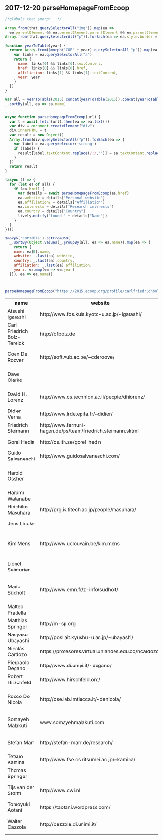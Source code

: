 ## 2017-12-20 parseHomepageFromEcoop

```javascript
/*globals that $morph _ */ 

Array.from(that.querySelectorAll("img")).map(ea => 
  ea.parentElement && ea.parentElement.parentElement && ea.parentElement.parentElement.remove() )
Array.from(that.querySelectorAll("p")).forEach(ea => ea.style.border = "1px solid gray")

function yearToTable(year) {
  return Array.from($morph("COP" + year).querySelectorAll("p")).map(ea => {
    var links = ea.querySelectorAll("a")
    return {
      name: links[0] && links[0].textContent,
      href: links[0] && links[0].href,
      affiliation: links[1] && links[1].textContent,
      year: year
    } 
  })
}

var all = yearToTable(2015).concat(yearToTable(2016)).concat(yearToTable(2017)) 
_.sortBy(all, ea => ea.name)


async function parseHomepageFromEcoop(url) {
  var t = await fetch(url).then(ea => ea.text())
  var div = document.createElement("div")
  div.innerHTML = t
  var result = new Object()
  Array.from(div.querySelectorAll("p")).forEach(ea => {
    var label = ea.querySelector("strong")
    if (label) {
      result[label.textContent.replace(/:/,"")] = ea.textContent.replace(label.textContent,"").replace(/^ ?/, "")
    }
  })
  return result
}

(async () => {
  for (let ea of all) {
    if (ea.href) {
      var details = await parseHomepageFromEcoop(ea.href)
      ea.website = details["Personal website"]
      ea.affiliation2 = details["Affiliation"]
      ea.interests = details["Research interests"]
      ea.country = details["Country"]
      lively.notify("found " + details["Name"])
    }
  }
})()

$morph('COPTable').setFromJSO(
  _.sortBy(Object.values(_.groupBy(all, ea => ea.name)).map(ea => {
    return {
    name: ea[0].name,
    website: _.last(ea).website,  
    country: _.last(ea).country,  
    affiliation: _.last(ea).affiliation,
    years: ea.map(ea => ea.year)
  }}), ea => ea.name))  



parseHomepageFromEcoop("https://2015.ecoop.org/profile/carlfriedrichbolz")


```


<lively-table tabindex="0" id="COPTable"><table><tbody><tr><th style="width: 40px">name</th><th style="width: 40px" class="" contenteditable="false">website</th><th style="width: 40px">country</th><td>affiliation</td><td>years</td></tr>
<tr><td class="">Atsushi Igarashi</td><td class="">http://www.fos.kuis.kyoto-u.ac.jp/~igarashi/</td><td>Japan</td><td>Kyoto University</td><td>2015,2016</td></tr>
<tr><td>Carl Friedrich Bolz-Tereick</td><td class="">http://cfbolz.de</td><td></td><td>King's College
London</td><td>2015</td></tr>
<tr><td>Coen De Roover</td><td>http://soft.vub.ac.be/~cderoove/</td><td>Belgium</td><td>Vrije
Universiteit Brussel</td><td>2015,2016</td></tr><tr><td>Dave Clarke</td><td></td><td class=""></td><td>Uppsala Univ.
 Sweden and KU Leuvern</td><td>2016,2017</td></tr><tr><td>David H. Lorenz</td><td class="">http://www.cs.technion.ac.il/people/dhlorenz/</td><td></td><td>Open University
and Technion IIT</td><td>2015</td></tr><tr><td>Didier Verna</td><td>http://www.lrde.epita.fr/~didier/</td><td>France</td><td>EPITA / LRDE</td><td>2016</td></tr><tr><td>Friedrich Steimann</td><td>http://www.fernuni-hagen.de/ps/team/friedrich.steimann.shtml</td><td></td><td>Fernuniversität</td><td>2015</td></tr><tr><td>Gorel Hedin</td><td>http://cs.lth.se/gorel_hedin</td><td>Sweden</td><td>Lund University</td><td>2016</td></tr><tr><td>Guido Salvaneschi</td><td class="table-selected start-selection" contenteditable="true">http://www.guidosalvaneschi.com/</td><td></td><td>TU Darmstadt</td><td>2015,2016,2017</td></tr><tr><td>Harold Ossher</td><td></td><td>United States</td><td>IBM Thomas J.
 Watson Research Center</td><td>2015,2016,2017</td></tr><tr><td>Harumi Watanabe</td><td class=""></td><td>Japan</td><td>Tokai University</td><td>2017</td></tr><tr><td>Hidehiko Masuhara</td><td>http://prg.is.titech.ac.jp/people/masuhara/</td><td></td><td>Tokyo Institute
of Technology</td><td>2015,2016</td></tr><tr><td class="">Jens Lincke</td><td></td><td></td><td>Hasso Plattner
 Institute</td><td>2015,2016,2017</td></tr><tr><td class="">Kim Mens</td><td>http://www.uclouvain.be/kim.mens</td><td>Belgium</td><td>Université Catholique de Louvain,
Belgium</td><td>2016</td></tr><tr><td>Lionel Seinturier</td><td></td><td></td><td>University of
 Lille, Lille, France</td><td>2017</td></tr><tr><td>Mario Südholt</td><td class="">http://www.emn.fr/z-info/sudholt/</td><td></td><td>IMT Atlantique,
 Nantes, France</td><td>2016,2017</td></tr><tr><td>Matteo Pradella</td><td></td><td></td><td>Politecnico di
 Milano, Italy</td><td>2017</td></tr><tr><td>Matthias Springer</td><td>http://m-sp.org</td><td>Germany</td><td>Tokyo Institute
 of Technology</td><td>2017</td></tr><tr><td>Naoyasu Ubayashi</td><td>http://posl.ait.kyushu-u.ac.jp/~ubayashi/</td><td></td><td>Kyushu University</td><td>2015</td></tr><tr><td>Nicolás Cardozo</td><td class="">https://profesores.virtual.uniandes.edu.co/ncardozo/</td><td>Colombia</td><td>Universidad de
 los Andes</td><td>2015,2017</td></tr><tr><td>Pierpaolo Degano</td><td>http://www.di.unipi.it/~degano/</td><td></td><td>University of
Pisa</td><td>2016</td></tr><tr><td>Robert Hirschfeld</td><td>http://www.hirschfeld.org/</td><td>Germany</td><td>HPI</td><td>2015,2016</td></tr><tr><td>Rocco De Nicola</td><td>http://cse.lab.imtlucca.it/~denicola/</td><td></td><td>IMT Institute for
Advanced Studies Lucca, Italy</td><td>2016</td></tr><tr><td>Somayeh Malakuti</td><td>www.somayehmalakuti.com</td><td></td><td>Technical
University of Dresden</td><td>2015</td></tr><tr><td class="">Stefan Marr</td><td>http://stefan-marr.de/research/</td><td>Austria</td><td>Johannes Kepler
 University Linz</td><td>2017</td></tr><tr><td class="">Tetsuo Kamina</td><td>http://www.fse.cs.ritsumei.ac.jp/~kamina/</td><td>Japan</td><td>Ritsumeikan
 University</td><td>2015,2016,2017</td></tr><tr><td class="">Thomas Springer</td><td></td><td class=""></td><td></td><td>2017</td></tr><tr><td>Tijs van der Storm</td><td>http://www.cwi.nl</td><td>Netherlands</td><td>CWI &amp;
 University of Groningen</td><td>2017</td></tr><tr><td>Tomoyuki Aotani</td><td>https://taotani.wordpress.com/</td><td class=""></td><td>Tokyo Institute
 of Technology</td><td>2015,2016,2017</td></tr><tr><td>Walter Cazzola</td><td>http://cazzola.di.unimi.it/</td><td class="">Italy</td><td>Università degli
 Studi di Milano</td><td>2017</td></tr></tbody></table></lively-table>